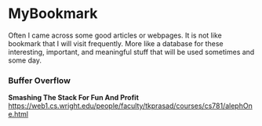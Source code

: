 # MyBookmark

Often I came across some good articles or webpages. It is not like bookmark that I will visit frequently. More like a database for these interesting, important, and meaningful stuff that will be used sometimes and some day.

### Buffer Overflow
**Smashing The Stack For Fun And Profit**
https://web1.cs.wright.edu/people/faculty/tkprasad/courses/cs781/alephOne.html
